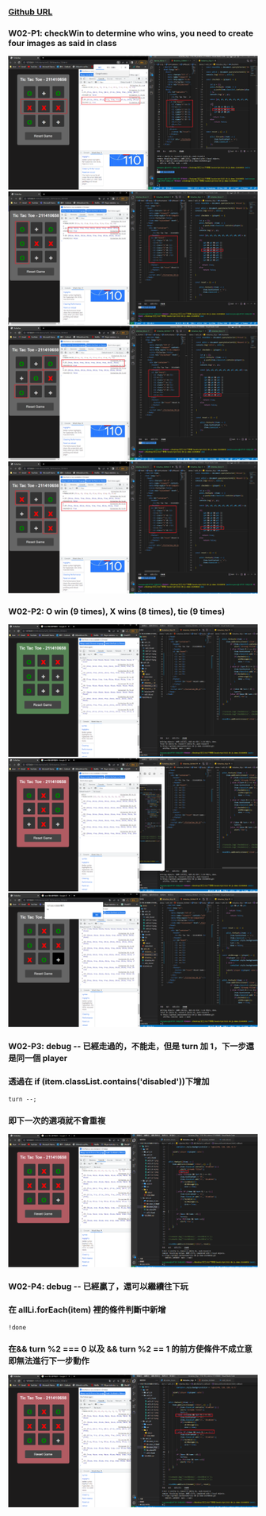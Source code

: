 ### [Github URL](https://github.com/anan826/1112-1N-js-demo-211410658.git)

### W02-P1: checkWin to determine who wins, you need to create four images as said in class

![](w02-p1-1.png)
![](w02-p1-2.png)
![](w02-p1-3.png)
![](w02-p1-4.png)

### W02-P2: O win (9 times), X wins (8 times), tie (9 times)

![](w02-p2-1.png)
![](w02-p2-2.png)
![](w02-p2-3.png)

### W02-P3: debug -- 已經走過的，不能走，但是 turn 加 1，下一步還是同一個 player

### 透過在 if (item.classList.contains('disabled'))下增加

```
turn --;
```

### 即下一次的選項就不會重複

![](w02-p3.png)

### W02-P4: debug -- 已經贏了，還可以繼續往下玩

### 在 allLi.forEach(item) 裡的條件判斷中新增

```
!done
```

### 在&& turn %2 === 0 以及 && turn %2 == 1 的前方使條件不成立意即無法進行下一步動作

![](w02-p4.png)
